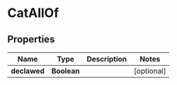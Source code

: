 

# CatAllOf


## Properties

Name | Type | Description | Notes
------------ | ------------- | ------------- | -------------
**declawed** | **Boolean** |  |  [optional]



